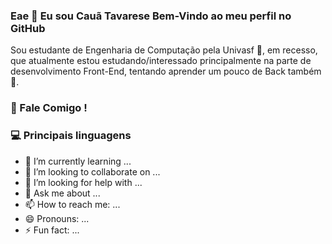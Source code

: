 ### Eae 👋 Eu sou Cauã Tavarese Bem-Vindo ao meu perfil no GitHub

  Sou estudante de Engenharia de Computação pela Univasf 🔭, em recesso, que atualmente estou estudando/interessado principalmente na parte de desenvolvimento Front-End,  tentando aprender um pouco de Back também 🌱.
  
 ### 💬 Fale Comigo !
  
### 💻 Principais linguagens
  
- 🌱 I’m currently learning ...
- 👯 I’m looking to collaborate on ...
- 🤔 I’m looking for help with ...
- 💬 Ask me about ...
- 📫 How to reach me: ...
- 😄 Pronouns: ...
- ⚡ Fun fact: ...

